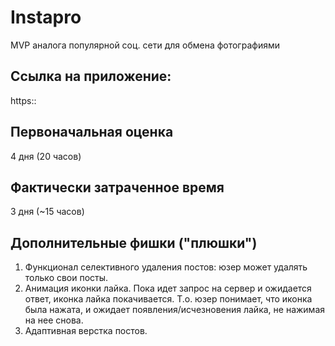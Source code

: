 # Instapro

MVP аналога популярной соц. сети для обмена фотографиями

## Ссылка на приложение:

https::

## Первоначальная оценка

4 дня (20 часов)

## Фактически затраченное время

3 дня (~15 часов)

## Дополнительные фишки ("плюшки")

1. Функционал селективного удаления постов: юзер может удалять только свои посты.
2. Анимация иконки лайка. Пока идет запрос на сервер и ожидается ответ, иконка лайка покачивается. Т.о. юзер понимает, что иконка была нажата, и ожидает появления/исчезновения лайка, не нажимая на нее снова. 
3. Адаптивная верстка постов. 
